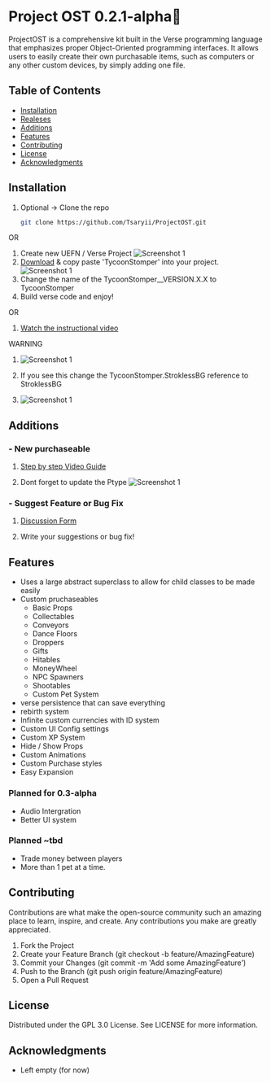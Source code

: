 # Project OST 0.2.1-alpha🚀

ProjectOST is a comprehensive kit built in the Verse programming language that emphasizes proper Object-Oriented programming interfaces. It allows users to easily create their own purchasable items, such as computers or any other custom devices, by simply adding one file.

## Table of Contents

- [Installation](#installation)
- [Realeses](https://github.com/Tsaryii/ProjectOST/releases)
- [Additions](#additions)
- [Features](#features)
- [Contributing](#contributing)
- [License](#license)
- [Acknowledgments](#acknowledgments)

## Installation

1. Optional -> Clone the repo
   ```sh
   git clone https://github.com/Tsaryii/ProjectOST.git

OR

1. Create new UEFN / Verse Project
    ![Screenshot 1](./Images/CreateUEFN.png)
2. [Download](https://github.com/Tsaryii/ProjectOST/archive/refs/heads/main.zip) & copy paste 'TycoonStomper' into your project.
    ![Screenshot 1](./Images/TycoonStomper.png)
3. Change the name of the TycoonStomper__VERSION.X.X to TycoonStomper
4. Build verse code and enjoy!

OR
   1. [Watch the instructional video](https://www.youtube.com/watch?v=q2OvY_Gq5Bk)

WARNING
   1. ![Screenshot 1](./Images/warning.png)

   2. If you see this change the TycoonStomper.StroklessBG reference to StroklessBG

   3. ![Screenshot 1](./Images/Strokless.png)
   

## Additions
### - New purchaseable

1. [Step by step Video Guide](https://www.youtube.com/watch?v=ojgnbpQiWuU)
    
2. Dont forget to update the Ptype
    ![Screenshot 1](./Images/DontForget.png)
### - Suggest Feature or Bug Fix
1. [Discussion Form](https://github.com/Tsaryii/ProjectOST/discussions/1)

2. Write your suggestions or bug fix! 





## Features

- Uses a large abstract superclass to allow for child classes to be made easily
- Custom pruchaseables
  - Basic Props
  - Collectables
  - Conveyors
  - Dance Floors
  - Droppers
  - Gifts
  - Hitables
  - MoneyWheel
  - NPC Spawners
  - Shootables
  - Custom Pet System
- verse persistence that can save everything
- rebirth system
- Infinite custom currencies with ID system
- Custom UI Config settings
- Custom XP System
- Hide / Show Props
- Custom Animations
- Custom Purchase styles
- Easy Expansion

### Planned for 0.3-alpha
- Audio Intergration
- Better UI system

### Planned ~tbd
- Trade money between players 
- More than 1 pet at a time. 


## Contributing

Contributions are what make the open-source community such an amazing place to learn, inspire, and create. Any contributions you make are greatly appreciated.

1. Fork the Project
2. Create your Feature Branch (git checkout -b feature/AmazingFeature)
3. Commit your Changes (git commit -m 'Add some AmazingFeature')
4. Push to the Branch (git push origin feature/AmazingFeature)
5. Open a Pull Request


## License
Distributed under the GPL 3.0 License. See LICENSE for more information.

## Acknowledgments
- Left empty (for now)
